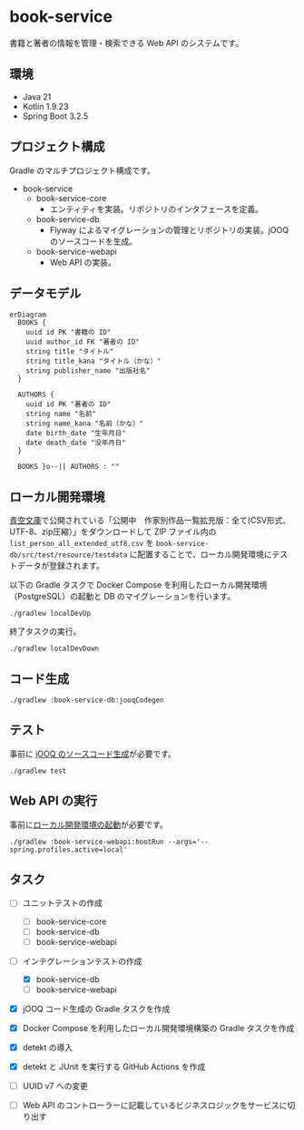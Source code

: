# book-service

書籍と著者の情報を管理・検索できる Web API のシステムです。

## 環境

- Java 21
- Kotlin 1.9.23
- Spring Boot 3.2.5

## プロジェクト構成

Gradle のマルチプロジェクト構成です。

- book-service
  - book-service-core
    - エンティティを実装。リポジトリのインタフェースを定義。
  - book-service-db
    - Flyway によるマイグレーションの管理とリポジトリの実装。jOOQ のソースコードを生成。
  - book-service-webapi
    - Web API の実装。

## データモデル

```mermaid
erDiagram
  BOOKS {
    uuid id PK "書籍の ID"
    uuid author_id FK "著者の ID"
    string title "タイトル"
    string title_kana "タイトル（かな）"
    string publisher_name "出版社名"
  }

  AUTHORS {
    uuid id PK "著者の ID"
    string name "名前"
    string name_kana "名前（かな）"
    date birth_date "生年月日"
    date death_date "没年月日"
  }

  BOOKS }o--|| AUTHORS : ""
```

## ローカル開発環境

[青空文庫](https://www.aozora.gr.jp/index_pages/person_all.html)で公開されている「公開中　作家別作品一覧拡充版：全て(CSV形式、UTF-8、zip圧縮）」をダウンロードして ZIP ファイル内の `list_person_all_extended_utf8.csv` を `book-service-db/src/test/resource/testdata` に配置することで、ローカル開発環境にテストデータが登録されます。

以下の Gradle タスクで Docker Compose を利用したローカル開発環境（PostgreSQL）の起動と DB のマイグレーションを行います。

```shell
./gradlew localDevUp
```

終了タスクの実行。

```shell
./gradlew localDevDown
```

## コード生成

```shell
./gradlew :book-service-db:jooqCodegen
```

## テスト

事前に [jOOQ のソースコード生成](#コード生成)が必要です。

```shell
./gradlew test
```

## Web API の実行

事前に[ローカル開発環境の起動](#ローカル開発環境)が必要です。

```shell
./gradlew :book-service-webapi:bootRun --args='--spring.profiles.active=local'
```

## タスク

- [ ] ユニットテストの作成
  - [ ] book-service-core
  - [ ] book-service-db
  - [ ] book-service-webapi

- [ ] インテグレーションテストの作成
  - [X] book-service-db
  - [ ] book-service-webapi

- [X] jOOQ コード生成の Gradle タスクを作成

- [X] Docker Compose を利用したローカル開発環境構築の Gradle タスクを作成

- [X] detekt の導入

- [X] detekt と JUnit を実行する GitHub Actions を作成

- [ ] UUID v7 への変更

- [ ] Web API のコントローラーに記載しているビジネスロジックをサービスに切り出す
